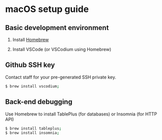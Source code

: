 # macOS setup guide

## Basic development environment

1. Install [Homebrew](https://brew.sh)

2. Install VSCode (or VSCodium using Homebrew)

## Github SSH key

Contact staff for your pre-generated SSH private key.

```sh
$ brew install vscodium;
```

## Back-end debugging

Use Homebrew to install TablePlus (for databases) or Insomnia (for HTTP API)

```sh
$ brew install tableplus;
$ brew install insomnia;
```